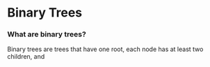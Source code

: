 # Binary Trees


### What are binary trees?
Binary trees are trees that have one root, each node has at least two children, and 
